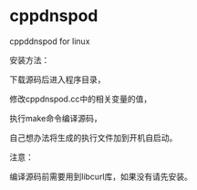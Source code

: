 cppdnspod
=========

cppddnspod for linux

安装方法：

下载源码后进入程序目录，

修改cppdnspod.cc中的相关变量的值，

执行make命令编译源码，

自己想办法将生成的执行文件加到开机自启动。


注意：

编译源码前需要用到libcurl库，如果没有请先安装。


